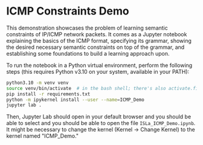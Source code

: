 # ICMP Constraints Demo

This demonstration showcases the problem of learning semantic constraints of IP/ICMP network packets.
It comes as a Jupyter notebook explaining the basics of the ICMP format, specifying its grammar, showing the desired necessary semantic constraints on top of the grammar, and establishing some foundations to build a learning approach upon.

To run the notebook in a Python virtual environment, perform the following steps (this requires Python v3.10 on your system, available in your PATH):

```bash
python3.10 -m venv venv
source venv/bin/activate  # in the bash shell; there's also activate.fish etc.
pip install -r requirements.txt
python -m ipykernel install --user --name=ICMP_Demo
jupyter lab .
```

Then, Jupyter Lab should open in your default browser and you should be able to select and you should be able to open the file `ISLa_ICMP_Demo.ipynb`.
It might be necessary to change the kernel (Kernel -> Change Kernel) to the kernel named "ICMP_Demo."
